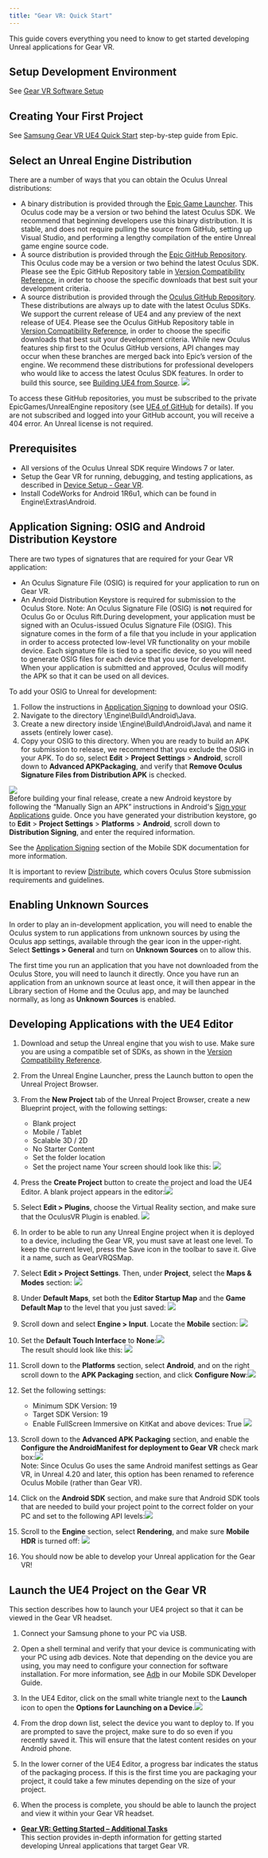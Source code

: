 ```yaml
---
title: "Gear VR: Quick Start"
---
```

This guide covers everything you need to know to get started developing Unreal applications for Gear VR.

## Setup Development Environment

See [ Gear VR Software Setup](https://support.oculus.com/guides/gear-vr/latest/concepts/gsg-b-sw-software-setup/)

## Creating Your First Project

See [ Samsung Gear VR UE4 Quick Start](https://docs.unrealengine.com/en-us/Platforms/GearVR/QuickStart) step-by-step guide from Epic.

## Select an Unreal Engine Distribution

There are a number of ways that you can obtain the Oculus Unreal distributions:

* A binary distribution is provided through the [Epic Game Launcher](https://www.unrealengine.com/download?sessionInvalidated=true). This Oculus code may be a version or two behind the latest Oculus SDK. We recommend that beginning developers use this binary distribution. It is stable, and does not require pulling the source from GitHub, setting up Visual Studio, and performing a lengthy compilation of the entire Unreal game engine source code.
* A source distribution is provided through the [Epic GitHub Repository](https://github.com/EpicGames). This Oculus code may be a version or two behind the latest Oculus SDK. Please see the Epic GitHub Repository table in [Version Compatibility Reference](/documentation/unreal/latest/concepts/unreal-compatibility-matrix/ "This section provides compatibility information for Oculus OVRPlugin and UE4 versions. To access these GitHub repositories, you must be subscribed to the private EpicGames/UnrealEngine repository. If you are not subscribed and logged into your GitHub account, you will get a 404 error. An Unreal license is not required."), in order to choose the specific downloads that best suit your development criteria.
* A source distribution is provided through the [Oculus GitHub Repository](https://github.com/Oculus-VR/UnrealEngine.git). These distributions are always up to date with the latest Oculus SDKs. We support the current release of UE4 and any preview of the next release of UE4. Please see the Oculus GitHub Repository table in [Version Compatibility Reference](/documentation/unreal/latest/concepts/unreal-compatibility-matrix/ "This section provides compatibility information for Oculus OVRPlugin and UE4 versions. To access these GitHub repositories, you must be subscribed to the private EpicGames/UnrealEngine repository. If you are not subscribed and logged into your GitHub account, you will get a 404 error. An Unreal license is not required."), in order to choose the specific downloads that best suit your development criteria. While new Oculus features ship first to the Oculus GitHub versions, API changes may occur when these branches are merged back into Epic’s version of the engine. We recommend these distributions for professional developers who would like to access the latest Oculus SDK features. In order to build this source, see [Building UE4 from Source](/documentation/unreal/latest/concepts/unreal-building-ue4-from-source/ "The following section describes how to download, compile, and launch UE4 from the Oculus GitHub repository using Visual Studio 2015 or 2017."). ![](/images/documentation-unreal-latest-concepts-unreal-quick-start-guide-gearvr-0.png)  

To access these GitHub repositories, you must be subscribed to the private EpicGames/UnrealEngine repository (see [UE4 of GitHub](https://www.unrealengine.com/ue4-on-github) for details). If you are not subscribed and logged into your GitHub account, you will receive a 404 error. An Unreal license is not required.

## Prerequisites

* All versions of the Oculus Unreal SDK require Windows 7 or later.
* Setup the Gear VR for running, debugging, and testing applications, as described in [ Device Setup - Gear VR](/documentation/mobilesdk/latest/concepts/mobile-device-setup/).
* Install CodeWorks for Android 1R6u1, which can be found in Engine\Extras\Android.
## Application Signing: OSIG and Android Distribution Keystore

There are two types of signatures that are required for your Gear VR application:

* An Oculus Signature File (OSIG) is required for your application to run on Gear VR.
* An Android Distribution Keystore is required for submission to the Oculus Store.
Note: An Oculus Signature File (OSIG) is **not** required for Oculus Go or Oculus Rift.During development, your application must be signed with an Oculus-issued Oculus Signature File (OSIG). This signature comes in the form of a file that you include in your application in order to access protected low-level VR functionality on your mobile device. Each signature file is tied to a specific device, so you will need to generate OSIG files for each device that you use for development. When your application is submitted and approved, Oculus will modify the APK so that it can be used on all devices.

To add your OSIG to Unreal for development:

1. Follow the instructions in [Application Signing](/documentation/mobilesdk/latest/concepts/mobile-submission-sig-file/) to download your OSIG.
2. Navigate to the directory <Unreal-directory>\Engine\Build\Android\Java\.
3. Create a new directory inside \Engine\Build\Android\Java\ and name it assets (entirely lower case).
4. Copy your OSIG to this directory.
When you are ready to build an APK for submission to release, we recommend that you exclude the OSIG in your APK. To do so, select **Edit** > **Project Settings** > **Android**, scroll down to **Advanced APKPackaging**, and verify that **Remove Oculus Signature Files from Distribution APK** is checked.

![](/images/documentation-unreal-latest-concepts-unreal-quick-start-guide-gearvr-1.png)  
Before building your final release, create a new Android keystore by following the “Manually Sign an APK” instructions in Android's [Sign your Applications](https://developer.android.com/tools/publishing/app-signing.html) guide. Once you have generated your distribution keystore, go to **Edit** > **Project Settings** > **Platforms** > **Android**, scroll down to **Distribution Signing**, and enter the required information.

See the [Application Signing](/documentation/mobilesdk/latest/concepts/mobile-submission-sig-file/) section of the Mobile SDK documentation for more information.

It is important to review [Distribute](/distribute/), which covers Oculus Store submission requirements and guidelines.

## Enabling Unknown Sources

In order to play an in-development application, you will need to enable the Oculus system to run applications from unknown sources by using the Oculus app settings, available through the gear icon in the upper-right. Select **Settings > General** and turn on **Unknown Sources** on to allow this.

The first time you run an application that you have not downloaded from the Oculus Store, you will need to launch it directly. Once you have run an application from an unknown source at least once, it will then appear in the Library section of Home and the Oculus app, and may be launched normally, as long as **Unknown Sources** is enabled.

## Developing Applications with the UE4 Editor

1. Download and setup the Unreal engine that you wish to use. Make sure you are using a compatible set of SDKs, as shown in the [Version Compatibility Reference](/documentation/unreal/latest/concepts/unreal-compatibility-matrix/ "This section provides compatibility information for Oculus OVRPlugin and UE4 versions. To access these GitHub repositories, you must be subscribed to the private EpicGames/UnrealEngine repository. If you are not subscribed and logged into your GitHub account, you will get a 404 error. An Unreal license is not required.").
2. From the Unreal Engine Launcher, press the Launch button to open the Unreal Project Browser.
3. From the **New Project** tab of the Unreal Project Browser, create a new Blueprint project, with the following settings:
	* Blank project
	* Mobile / Tablet
	* Scalable 3D / 2D
	* No Starter Content
	* Set the folder location
	* Set the project name
	 Your screen should look like this: ![](/images/documentation-unreal-latest-concepts-unreal-quick-start-guide-gearvr-2.png)  

4. Press the **Create Project** button to create the project and load the UE4 Editor. A blank project appears in the editor:![](/images/documentation-unreal-latest-concepts-unreal-quick-start-guide-gearvr-3.png)  

5. Select **Edit > Plugins**, choose the Virtual Reality section, and make sure that the OculusVR Plugin is enabled. ![](/images/documentation-unreal-latest-concepts-unreal-quick-start-guide-gearvr-4.png)  

6. In order to be able to run any Unreal Engine project when it is deployed to a device, including the Gear VR, you must save at least one level. To keep the current level, press the Save icon in the toolbar to save it. Give it a name, such as GearVRQSMap.
7. Select **Edit > Project Settings**. Then, under **Project**, select the **Maps & Modes** section: ![](/images/documentation-unreal-latest-concepts-unreal-quick-start-guide-gearvr-5.png)  

8. Under **Default Maps**, set both the **Editor Startup Map** and the **Game Default Map** to the level that you just saved: ![](/images/documentation-unreal-latest-concepts-unreal-quick-start-guide-gearvr-6.png)  

9. Scroll down and select **Engine > Input**. Locate the **Mobile** section: ![](/images/documentation-unreal-latest-concepts-unreal-quick-start-guide-gearvr-7.png)  

10. Set the **Default Touch Interface** to **None**:![](/images/documentation-unreal-latest-concepts-unreal-quick-start-guide-gearvr-8.png)  
 The result should look like this: ![](/images/documentation-unreal-latest-concepts-unreal-quick-start-guide-gearvr-9.png)  

11. Scroll down to the **Platforms** section, select **Android**, and on the right scroll down to the **APK Packaging** section, and click **Configure Now**:![](/images/documentation-unreal-latest-concepts-unreal-quick-start-guide-gearvr-10.png)  

12. Set the following settings:
	* Minimum SDK Version: 19
	* Target SDK Version: 19
	* Enable FullScreen Immersive on KitKat and above devices: True
	![](/images/documentation-unreal-latest-concepts-unreal-quick-start-guide-gearvr-11.png)  

13.  Scroll down to the **Advanced APK Packaging** section, and enable the **Configure the AndroidManifest for deployment to Gear VR** check mark box:![](/images/documentation-unreal-latest-concepts-unreal-quick-start-guide-gearvr-12.png)  
Note: Since Oculus Go uses the same Android manifest settings as Gear VR, in Unreal 4.20 and later, this option has been renamed to reference Oculus Mobile (rather than Gear VR).
14. Click on the **Android SDK** section, and make sure that Android SDK tools that are needed to build your project point to the correct folder on your PC and set to the following API levels:![](/images/documentation-unreal-latest-concepts-unreal-quick-start-guide-gearvr-13.png)  

15. Scroll to the **Engine** section, select **Rendering**, and make sure **Mobile HDR** is turned off: ![](/images/documentation-unreal-latest-concepts-unreal-quick-start-guide-gearvr-14.png)  

16. You should now be able to develop your Unreal application for the Gear VR!
## Launch the UE4 Project on the Gear VR

This section describes how to launch your UE4 project so that it can be viewed in the Gear VR headset.

1. Connect your Samsung phone to your PC via USB.
2. Open a shell terminal and verify that your device is communicating with your PC using adb devices. Note that depending on the device you are using, you may need to configure your connection for software installation. For more information, see [Adb](/documentation/mobilesdk/latest/concepts/mobile-adb/) in our Mobile SDK Developer Guide.
3. In the UE4 Editor, click on the small white triangle next to the **Launch** icon to open the **Options for Launching on a Device**.![](/images/documentation-unreal-latest-concepts-unreal-quick-start-guide-gearvr-15.png)  

4. From the drop down list, select the device you want to deploy to. If you are prompted to save the project, make sure to do so even if you recently saved it. This will ensure that the latest content resides on your Android phone.
5. In the lower corner of the UE4 Editor, a progress bar indicates the status of the packaging process. If this is the first time you are packaging your project, it could take a few minutes depending on the size of your project.
6. When the process is complete, you should be able to launch the project and view it within your Gear VR headset.
* **[Gear VR: Getting Started – Additional Tasks](/documentation/unreal/latest/concepts/unreal-ide-guide-gearvr/)**  
This section provides in-depth information for getting started developing Unreal applications that target Gear VR.
